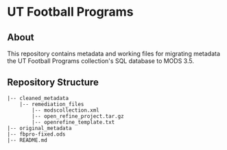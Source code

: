 # UT Football Programs

## About
This repository contains metadata and working files for migrating metadata the UT Football Programs collection's SQL database to MODS 3.5.


## Repository Structure
```
|-- cleaned_metadata
	|-- remediation_files
		|-- modscollection.xml
		|-- open_refine_project.tar.gz
		|-- openrefine_template.txt
|-- original_metadata
|-- fbpro-fixed.ods
|-- README.md
```
